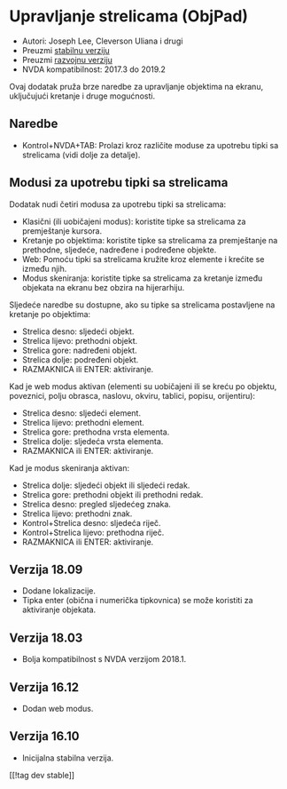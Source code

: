 # Upravljanje strelicama (ObjPad) #

* Autori: Joseph Lee, Cleverson Uliana i drugi
* Preuzmi [stabilnu verziju][1]
* Preuzmi [razvojnu verziju][2]
* NVDA kompatibilnost: 2017.3 do 2019.2

Ovaj dodatak pruža brze naredbe za upravljanje objektima na ekranu,
uključujući kretanje i druge mogućnosti.

## Naredbe

* Kontrol+NVDA+TAB: Prolazi kroz različite moduse za upotrebu tipki sa
  strelicama (vidi dolje za detalje).

## Modusi za upotrebu tipki sa strelicama

Dodatak nudi četiri modusa za upotrebu tipki sa strelicama:

* Klasični (ili uobičajeni modus): koristite tipke sa strelicama za
  premještanje kursora.
* Kretanje po objektima: koristite tipke sa strelicama za premještanje na
  prethodne, sljedeće, nadređene i podređene objekte.
* Web: Pomoću tipki sa strelicama kružite kroz elemente i krećite se između
  njih.
* Modus skeniranja: koristite tipke sa strelicama za kretanje između
  objekata na ekranu bez obzira na hijerarhiju.

Sljedeće naredbe su dostupne, ako su tipke sa strelicama postavljene na
kretanje po objektima:

* Strelica desno: sljedeći objekt.
* Strelica lijevo: prethodni objekt.
* Strelica gore: nadređeni objekt.
* Strelica dolje: podređeni objekt.
* RAZMAKNICA ili ENTER: aktiviranje.

Kad je web modus aktivan (elementi su uobičajeni ili se kreću po objektu,
poveznici, polju obrasca, naslovu, okviru, tablici, popisu, orijentiru):

* Strelica desno: sljedeći element.
* Strelica lijevo: prethodni element.
* Strelica gore: prethodna vrsta elementa.
* Strelica dolje: sljedeća vrsta elementa.
* RAZMAKNICA ili ENTER: aktiviranje.

Kad je modus skeniranja aktivan:

* Strelica dolje: sljedeći objekt ili sljedeći redak.
* Strelica gore: prethodni objekt ili prethodni redak.
* Strelica desno: pregled sljedećeg znaka.
* Strelica lijevo: prethodni znak.
* Kontrol+Strelica desno: sljedeća riječ.
* Kontrol+Strelica lijevo: prethodna riječ.
* RAZMAKNICA ili ENTER: aktiviranje.

## Verzija 18.09

* Dodane lokalizacije.
* Tipka enter (obična i numerička tipkovnica) se može koristiti za
  aktiviranje objekata.

## Verzija 18.03

* Bolja kompatibilnost s NVDA verzijom 2018.1.

## Verzija 16.12

* Dodan web modus.

## Verzija 16.10

* Inicijalna stabilna verzija.

[[!tag dev stable]]

[1]: https://addons.nvda-project.org/files/get.php?file=objPad

[2]: https://addons.nvda-project.org/files/get.php?file=objPad-dev
